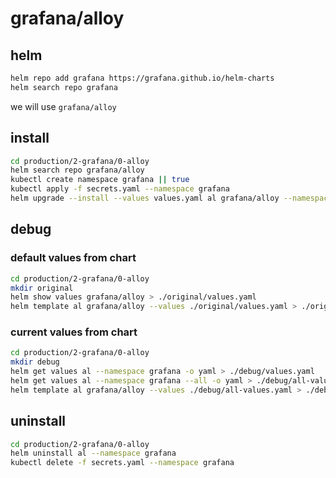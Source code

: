# grafana/alloy
## helm
```bash
helm repo add grafana https://grafana.github.io/helm-charts
helm search repo grafana
```
we will use `grafana/alloy`

## install
```bash
cd production/2-grafana/0-alloy
helm search repo grafana/alloy
kubectl create namespace grafana || true
kubectl apply -f secrets.yaml --namespace grafana
helm upgrade --install --values values.yaml al grafana/alloy --namespace grafana
```

## debug

### default values from chart
```bash
cd production/2-grafana/0-alloy
mkdir original
helm show values grafana/alloy > ./original/values.yaml
helm template al grafana/alloy --values ./original/values.yaml > ./original/rendered.yaml
```

### current values from chart
```bash
cd production/2-grafana/0-alloy
mkdir debug
helm get values al --namespace grafana -o yaml > ./debug/values.yaml
helm get values al --namespace grafana --all -o yaml > ./debug/all-values.yaml
helm template al grafana/alloy --values ./debug/all-values.yaml > ./debug/rendered.yaml
```

## uninstall
```bash
cd production/2-grafana/0-alloy
helm uninstall al --namespace grafana
kubectl delete -f secrets.yaml --namespace grafana
```